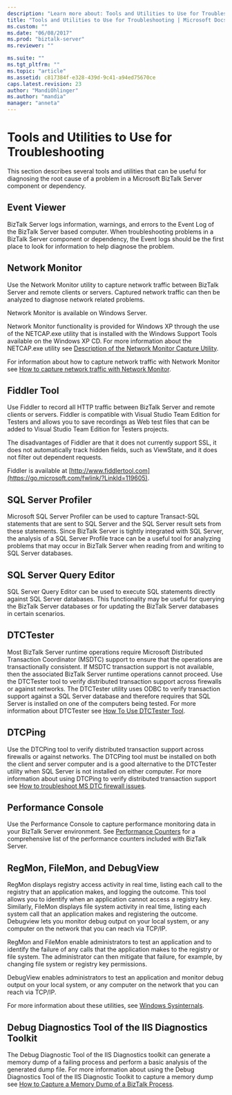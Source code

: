 ```yaml
---
description: "Learn more about: Tools and Utilities to Use for Troubleshooting"
title: "Tools and Utilities to Use for Troubleshooting | Microsoft Docs"
ms.custom: ""
ms.date: "06/08/2017"
ms.prod: "biztalk-server"
ms.reviewer: ""

ms.suite: ""
ms.tgt_pltfrm: ""
ms.topic: "article"
ms.assetid: c817384f-e328-439d-9c41-a94ed75670ce
caps.latest.revision: 23
author: "MandiOhlinger"
ms.author: "mandia"
manager: "anneta"
---
```

# Tools and Utilities to Use for Troubleshooting
This section describes several tools and utilities that can be useful for diagnosing the root cause of a problem in a Microsoft BizTalk Server component or dependency.

## Event Viewer
 BizTalk Server logs information, warnings, and errors to the Event Log of the BizTalk Server based computer. When troubleshooting problems in a BizTalk Server component or dependency, the Event logs should be the first place to look for information to help diagnose the problem.

## Network Monitor
 Use the Network Monitor utility to capture network traffic between BizTalk Server and remote clients or servers. Captured network traffic can then be analyzed to diagnose network related problems.

 Network Monitor is available on Windows Server.

 Network Monitor functionality is provided for Windows XP through the use of the NETCAP.exe utility that is installed with the Windows Support Tools available on the Windows XP CD. For more information about the NETCAP.exe utility see [Description of the Network Monitor Capture Utility](https://go.microsoft.com/fwlink/?LinkId=66227).

 For information about how to capture network traffic with Network Monitor see [How to capture network traffic with Network Monitor](https://go.microsoft.com/fwlink/?LinkId=66230).

## Fiddler Tool
 Use Fiddler to record all HTTP traffic between BizTalk Server and remote clients or servers. Fiddler is compatible with Visual Studio Team Edition for Testers and allows you to save recordings as Web test files that can be added to Visual Studio Team Edition for Testers projects.

 The disadvantages of Fiddler are that it does not currently support SSL, it does not automatically track hidden fields, such as ViewState, and it does not filter out dependent requests.

 Fiddler is available at [http://www.fiddlertool.com](https://go.microsoft.com/fwlink/?LinkId=119605).

## SQL Server Profiler
 Microsoft SQL Server Profiler can be used to capture Transact-SQL statements that are sent to SQL Server and the SQL Server result sets from these statements. Since BizTalk Server is tightly integrated with SQL Server, the analysis of a SQL Server Profile trace can be a useful tool for analyzing problems that may occur in BizTalk Server when reading from and writing to SQL Server databases.

## SQL Server Query Editor
 SQL Server Query Editor can be used to execute SQL statements directly against SQL Server databases. This functionality may be useful for querying the BizTalk Server databases or for updating the BizTalk Server databases in certain scenarios.

## DTCTester
 Most BizTalk Server runtime operations require Microsoft Distributed Transaction Coordinator (MSDTC) support to ensure that the operations are transactionally consistent. If MSDTC transaction support is not available, then the associated BizTalk Server runtime operations cannot proceed. Use the DTCTester tool to verify distributed transaction support across firewalls or against networks. The DTCTester utility uses ODBC to verify transaction support against a SQL Server database and therefore requires that SQL Server is installed on one of the computers being tested. For more information about DTCTester see [How To Use DTCTester Tool](https://support.microsoft.com/kb/293799).

## DTCPing
 Use the DTCPing tool to verify distributed transaction support across firewalls or against networks. The DTCPing tool must be installed on both the client and server computer and is a good alternative to the DTCTester utility when SQL Server is not installed on either computer. For more information about using DTCPing to verify distributed transaction support see [How to troubleshoot MS DTC firewall issues](https://support.microsoft.com/help/306843/how-to-troubleshoot-ms-dtc-firewall-issues).

## Performance Console
 Use the Performance Console to capture performance monitoring data in your BizTalk Server environment. See [Performance Counters](../core/performance-counters.md) for a comprehensive list of the performance counters included with BizTalk Server.

## RegMon, FileMon, and DebugView
 RegMon displays registry access activity in real time, listing each call to the registry that an application makes, and logging the outcome. This tool allows you to identify when an application cannot access a registry key. Similarly, FileMon displays file system activity in real time, listing each system call that an application makes and registering the outcome. Debugview lets you monitor debug output on your local system, or any computer on the network that you can reach via TCP/IP.

 RegMon and FileMon enable administrators to test an application and to identify the failure of any calls that the application makes to the registry or file system. The administrator can then mitigate that failure, for example, by changing file system or registry key permissions.

 DebugView enables administrators to test an application and monitor debug output on your local system, or any computer on the network that you can reach via TCP/IP.

 For more information about these utilities, see [Windows Sysinternals](/sysinternals/).

## Debug Diagnostics Tool of the IIS Diagnostics Toolkit
 The Debug Diagnostic Tool of the IIS Diagnostics toolkit can generate a memory dump of a failing process and perform a basic analysis of the generated dump file. For more information about using the Debug Diagnostics Tool of the IIS Diagnostic Toolkit to capture a memory dump see [How to Capture a Memory Dump of a BizTalk Process](../core/how-to-capture-a-memory-dump-of-a-biztalk-process.md).